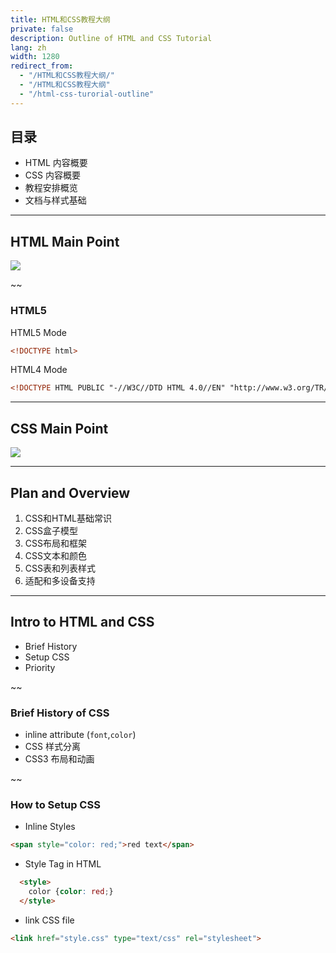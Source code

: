 ```yaml
---
title: HTML和CSS教程大纲
private: false
description: Outline of HTML and CSS Tutorial 
lang: zh
width: 1280
redirect_from:
  - "/HTML和CSS教程大纲/"
  - "/HTML和CSS教程大纲"
  - "/html-css-turorial-outline"
---
```



## 目录

* HTML 内容概要
* CSS 内容概要
* 教程安排概览
* 文档与样式基础


---

## HTML Main Point

[![](https://blog.newfuture.cc/assets/img/html-intro/html.png)](https://blog.newfuture.cc/html-intro/#mind-mapping-overview)

~~

### HTML5

HTML5 Mode
```html
<!DOCTYPE html>
```

HTML4 Mode
```html
<!DOCTYPE HTML PUBLIC "-//W3C//DTD HTML 4.0//EN" "http://www.w3.org/TR/REC-html40/strict.dtd">
```

---

## CSS Main Point
[![](https://blog.newfuture.cc/assets/img/css-intro/css.png)](https://blog.newfuture.cc/css-intro/#mind-mapping-overview)

---

## Plan and Overview

1. CSS和HTML基础常识
2. CSS盒子模型
3. CSS布局和框架
4. CSS文本和颜色
5. CSS表和列表样式
6. 适配和多设备支持

---

## Intro to HTML and CSS

* Brief History
* Setup CSS
* Priority

~~

### Brief History of CSS

* inline attribute (`font`,`color`)
* CSS 样式分离
* CSS3 布局和动画

~~
### How to Setup CSS

* Inline Styles
```html
<span style="color: red;">red text</span>
```
* Style Tag in HTML
```html
  <style>
    color {color: red;}
  </style>
```
* link CSS file
```html
<link href="style.css" type="text/css" rel="stylesheet">
```



